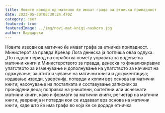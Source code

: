 ```yaml
---
title: Новите изводи од матично ќе имаат графа за етничка припадност
date: 2023-05-30T08:30:24.470Z
category: свет
featured: true
featuredImage: ../img/novi-mat-knigi-naskoro.jpg
author: Вардарски
---
```

<!--StartFragment-->

Новите изводи од матично ќе имаат графа за етничка припадност.\
Министерот за правда Кренар Лога денеска ја потпиша оваа одлука.\
„По подолг период на соработка помеѓу управата за водење на матични книги и Министерството за правда, денеска го финализиравме упатството за изменување и дополнување на упатството за начинот на одржување, заштита и чување на матични книги и документација; издавање изводи, уверенија, потврди и копии врз основа на матични книги; насочување на постапката и составување записник за пронајдени деца; поправка на уништени, оштетени или исчезнати матични книги, како и формати за матични книги, регистар на матични книги, уверенија и потврди кои се издаваат врз основа на матични книги, каде што ќе има графа во која ќе се додаде етничка

<!--EndFragment-->